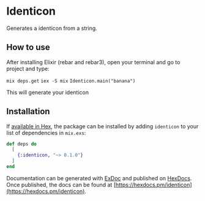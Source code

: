 # Identicon

Generates a identicon from a string.

## How to use

After installing Elixir (rebar and rebar3), open your terminal and go to project and type:

`mix deps.get`
`iex -S mix`
`Identicon.main("banana")`

This will generate your identicon


## Installation

If [available in Hex](https://hex.pm/docs/publish), the package can be installed
by adding `identicon` to your list of dependencies in `mix.exs`:

```elixir
def deps do
  [
    {:identicon, "~> 0.1.0"}
  ]
end
```

Documentation can be generated with [ExDoc](https://github.com/elixir-lang/ex_doc)
and published on [HexDocs](https://hexdocs.pm). Once published, the docs can
be found at [https://hexdocs.pm/identicon](https://hexdocs.pm/identicon).

